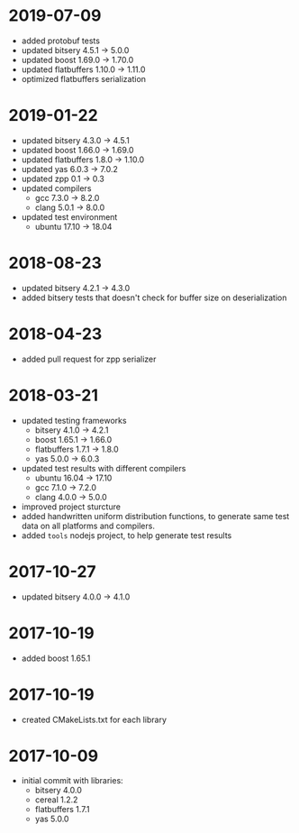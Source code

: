 # 2019-07-09

* added protobuf tests
* updated bitsery 4.5.1 -> 5.0.0
* updated boost 1.69.0 -> 1.70.0
* updated flatbuffers 1.10.0 -> 1.11.0
* optimized flatbuffers serialization

# 2019-01-22

* updated bitsery 4.3.0 -> 4.5.1
* updated boost 1.66.0 -> 1.69.0
* updated flatbuffers 1.8.0 -> 1.10.0
* updated yas 6.0.3 -> 7.0.2
* updated zpp 0.1 -> 0.3
* updated compilers
  * gcc 7.3.0 -> 8.2.0
  * clang 5.0.1 -> 8.0.0
* updated test environment
  * ubuntu 17.10 -> 18.04

# 2018-08-23

* updated bitsery 4.2.1 -> 4.3.0
* added bitsery tests that doesn't check for buffer size on deserialization

# 2018-04-23

* added pull request for zpp serializer

# 2018-03-21

* updated testing frameworks
  * bitsery 4.1.0 -> 4.2.1
  * boost 1.65.1 -> 1.66.0
  * flatbuffers 1.7.1 -> 1.8.0
  * yas 5.0.0 -> 6.0.3
* updated test results with different compilers
  * ubuntu 16.04 -> 17.10
  * gcc 7.1.0 -> 7.2.0
  * clang 4.0.0 -> 5.0.0
* improved project sturcture
* added handwritten uniform distribution functions, to generate same test data on all platforms and compilers.
* added `tools` nodejs project, to help generate test results

# 2017-10-27

* updated bitsery 4.0.0 -> 4.1.0

# 2017-10-19

* added boost 1.65.1

# 2017-10-19

* created CMakeLists.txt for each library

# 2017-10-09

* initial commit with libraries:
  * bitsery 4.0.0
  * cereal 1.2.2
  * flatbuffers 1.7.1
  * yas 5.0.0
